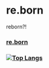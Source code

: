 # re.born
reborn?!

### [re.born](https://kamitom.github.io/re.born)


### [![Top Langs](https://github-readme-stats.vercel.app/api/top-langs/?username=kamitom)](https://github.com/kamitom/)
